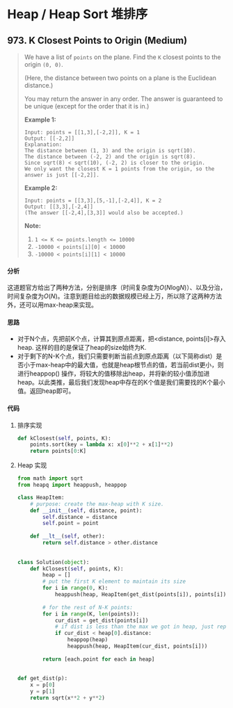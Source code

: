 # Heap / Heap Sort 堆排序

## 973. K Closest Points to Origin (Medium)

>We have a list of `points` on the plane. Find the `K` closest points to the origin `(0, 0)`.
>
>(Here, the distance between two points on a plane is the Euclidean distance.)
>
>You may return the answer in any order. The answer is guaranteed to be unique (except for the order that it is in.)
>
> 
>
>**Example 1:**
>
>```
>Input: points = [[1,3],[-2,2]], K = 1
>Output: [[-2,2]]
>Explanation: 
>The distance between (1, 3) and the origin is sqrt(10).
>The distance between (-2, 2) and the origin is sqrt(8).
>Since sqrt(8) < sqrt(10), (-2, 2) is closer to the origin.
>We only want the closest K = 1 points from the origin, so the answer is just [[-2,2]].
>```
>
>**Example 2:**
>
>```
>Input: points = [[3,3],[5,-1],[-2,4]], K = 2
>Output: [[3,3],[-2,4]]
>(The answer [[-2,4],[3,3]] would also be accepted.)
>```
>
> 
>
>**Note:**
>
>1. `1 <= K <= points.length <= 10000`
>2. `-10000 < points[i][0] < 10000`
>3. `-10000 < points[i][1] < 10000`

#### 分析

这道题官方给出了两种方法，分别是排序（时间复杂度为*O*(*N*log*N*)）、以及分治，时间复杂度为*O*(*N*)。注意到题目给出的数据规模已经上万，所以除了这两种方法外，还可以用max-heap来实现。

#### 思路

- 对于N个点，先把前K个点，计算其到原点距离，把<distance, points[i]>存入heap. 这样的目的是保证了heap的size始终为K.
- 对于剩下的N-K个点，我们只需要判断当前点到原点距离（以下简称dist）是否小于max-heap中的最大值，也就是heap根节点的值，若当前dist更小，则进行heappop() 操作，将较大的值移除出heap，并将新的较小值添加进heap。以此类推，最后我们发现heap中存在的K个值是我们需要找的K个最小值。返回heap即可。

#### 代码

1. 排序实现

   ```python
   def kClosest(self, points, K):
       points.sort(key = lambda x: x[0]**2 + x[1]**2)
       return points[0:K]
   ```

2. Heap 实现

   ```python
   from math import sqrt
   from heapq import heappush, heappop
   
   class HeapItem:
       # purpose: create the max-heap with K size.
       def __init__(self, distance, point):
           self.distance = distance
           self.point = point
           
       def __lt__(self, other):
           return self.distance > other.distance
       
       
   class Solution(object):
       def kClosest(self, points, K):
           heap = []
           # put the first K element to maintain its size
           for i in range(0, K):
               heappush(heap, HeapItem(get_dist(points[i]), points[i]))
           
           # for the rest of N-K points:
           for i in range(K, len(points)):
               cur_dist = get_dist(points[i])
               # if dist is less than the max we got in heap, just replace it with this smaller one
               if cur_dist < heap[0].distance:
                   heappop(heap)
                   heappush(heap, HeapItem(cur_dist, points[i]))
                   
           return [each.point for each in heap]
       
               
   def get_dist(p):
       x = p[0]
       y = p[1]
       return sqrt(x**2 + y**2)
```
   
   